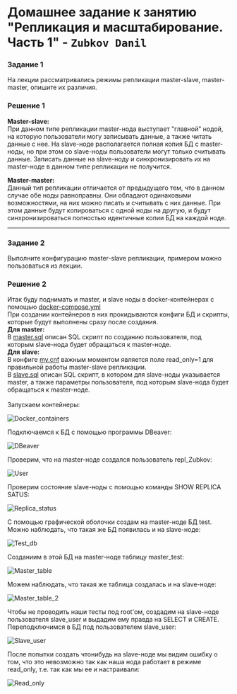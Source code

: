 # Домашнее задание к занятию "Репликация и масштабирование. Часть 1" - `Zubkov Danil`

### Задание 1
На лекции рассматривались режимы репликации master-slave, master-master, опишите их различия.

### Решение 1
**Master-slave:**<br>
При данном типе репликации master-нода выступает "главной" нодой, на которую пользователи могу записывать данные, а также читать данные с нее. На slave-ноде располагается полная копия БД c master-ноды, но при этом со slave-ноды пользователи могут только считывать данные. Записать данные на slave-ноду и синхронизировать их на master-ноде в данном типе репликации не получится.

**Master-master:**<br>
Данный тип репликации отличается от предыдущего тем, что в данном случае обе ноды равноправны. Они обладают одинаковыми возможностями, на них можно писать и считывать с них данные. При этом данные будут копироваться с одной ноды на другую, и будут синхронизироваться полностью идентичные копии БД на каждой ноде.

---

### Задание 2
Выполните конфигурацию master-slave репликации, примером можно пользоваться из лекции.

### Решение 2
Итак буду поднимать и master, и slave ноды в docker-контейнерах с помощью [docker-compose.yml](https://github.com/DoctorZub/netology_homeworks/blob/main/mysql_replication_part_1/docker-compose.yml)<br>
При создании контейнеров в них прокидываются конфиги БД и скрипты, которые будут выполнены сразу после создания.<br>
**Для master:**<br> 
В [master.sql](https://github.com/DoctorZub/netology_homeworks/blob/main/mysql_replication_part_1/master/master.sql) описан SQL скрипт по созданию пользователя, под которым slave-нода будет обращаться к master-ноде.<br>
**Для slave:**<br>
В конфиге [my.cnf](https://github.com/DoctorZub/netology_homeworks/blob/main/mysql_replication_part_1/slave/my.cnf) важным моментом является поле read_only=1 для правильной работы master-slave репликации.<br>
В [slave.sql](https://github.com/DoctorZub/netology_homeworks/blob/main/mysql_replication_part_1/slave/slave.sql) описан SQL скрипт, в котором для slave-ноды указывается master, а также параметры пользователя, под которым slave-нода будет обращаться к master-ноде.<br>
<br>
Запускаем контейнеры:

![Docker_containers](https://github.com/DoctorZub/netology_homeworks/blob/main/img/repl_docker.png)

Подключаемся к БД с помощью программы DBeaver:

![DBeaver](https://github.com/DoctorZub/netology_homeworks/blob/main/img/repl_databases.png)

Проверим, что на master-ноде создался пользователь repl_Zubkov:

![User](https://github.com/DoctorZub/netology_homeworks/blob/main/img/repl_master_users.png)

Проверим состояние slave-ноды с помощью команды SHOW REPLICA SATUS:

![Replica_status](https://github.com/DoctorZub/netology_homeworks/blob/main/img/repl_replica.png)

С помощью графической оболочки создам на master-ноде БД test. Можно наблюдать, что такая же БД появилась и на slave-ноде:

![Test_db](https://github.com/DoctorZub/netology_homeworks/blob/main/img/repl_testdb.png)

Созданиим в этой БД на master-ноде таблицу master_test:

![Master_table](https://github.com/DoctorZub/netology_homeworks/blob/main/img/repl_test_table.png)

Можем наблюдать, что такая же таблица создалась и на slave-ноде:

![Master_table_2](https://github.com/DoctorZub/netology_homeworks/blob/main/img/repl_test_table2.png)

Чтобы не проводить наши тесты под root'ом, создадим на slave-ноде пользователя slave_user и выдадим ему правда на SELECT и CREATE. Переподключимся в БД под пользователем slave_user:

![Slave_user](https://github.com/DoctorZub/netology_homeworks/blob/main/img/repl_newuser.png)

После попытки создать чтонибудь на slave-ноде мы видим ошибку о том, что это невозможно так как наша нода работает в режиме read_only, т.е. так как мы ее и настраивали:

![Read_only](https://github.com/DoctorZub/netology_homeworks/blob/main/img/repl_read_only.png)
